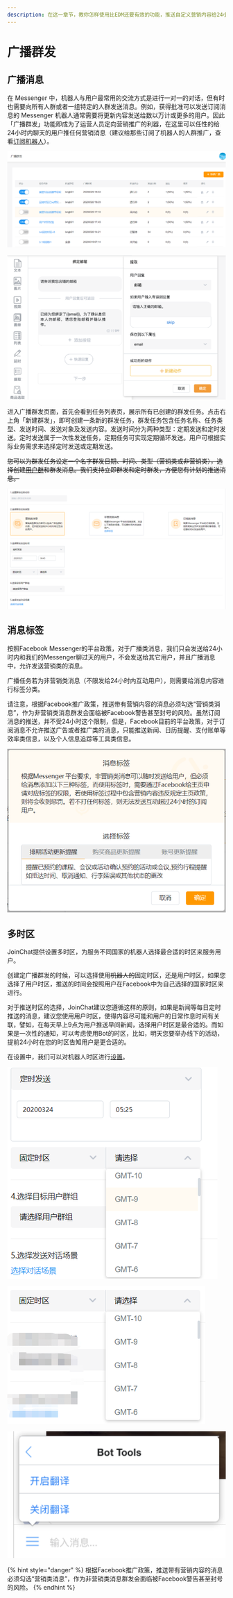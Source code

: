 ```yaml
---
description: 在这一章节，教你怎样使用比EDM还要有效的功能，推送自定义营销内容给24小时内聊过天的所有用户～
---
```


# 广播群发

## 广播消息

在 Messenger 中，机器人与用户最常用的交流方式是进行一对一的对话，但有时也需要向所有人群或者一组特定的人群发送消息。例如，获得批准可以发送订阅消息的 Messenger 机器人通常需要将更新内容发送给数以万计或更多的用户。因此「广播群发」功能即成为了运营人员定向营销推广的利器，在这里可以任性的给24小时内聊天的用户推任何营销消息（建议给那些订阅了机器人的人群推广，查看[订阅机器人](../basic-knowledge/zu-cheng-jie-gou.md#ding-yue-ji-qi-ren-he-qu-xiao-ding-yue-ji-qi-ren)）。

![&#x5E7F;&#x64AD;&#x7FA4;&#x53D1;&#x5217;&#x8868;](../.gitbook/assets/guang-bo-qun-fa-lie-biao.png)

![&#x5E7F;&#x64AD;&#x4EFB;&#x52A1;&#x5217;&#x8868;](../.gitbook/assets/image%20%28130%29.png)

进入广播群发页面，首先会看到任务列表页，展示所有已创建的群发任务。点击右上角「新建群发」，即可创建一条新的群发任务，群发任务包含任务名称、任务类型、发送时间、发送对象及发送内容。发送时间分为两种类型：定期发送和定时发送。定时发送属于一次性发送任务，定期任务可实现定期循环发送。用户可根据实际业务需求来选择定时发送或定期发送。

~~您可以为群发任务设定一个名字群发日期、时间、类型（营销类或非营销类），选择创建~~[~~用户群~~](../she-zhi/yong-hu.md#yong-hu-qun)~~和群发消息。我们支持立即群发和定时群发，方便您有计划的推送消息。~~

![&#x5E7F;&#x64AD;&#x4EFB;&#x52A1;&#x65B0;&#x5EFA;&#x754C;&#x9762;](../.gitbook/assets/guang-bo-ren-wu-chuang-jian-jie-mian.png)

## 消息标签

按照Facebook Messenger的平台政策，对于广播类消息，我们只会发送给24小时内和我们的Messenger聊过天的用户，不会发送给其它用户，并且广播消息中，允许发送营销类的消息。

广播任务若为非营销类消息（不限发给24小时内互动用户），则需要给消息内容进行标签分类。

请注意，根据Facebook推广政策，推送带有营销内容的消息必须勾选“营销类消息”，作为非营销类消息群发会面临被Facebook警告甚至封号的风险。虽然订阅消息的推送，并不受24小时这个限制，但是，Facebook目前的平台政策，对于订阅消息不允许推送广告或者推广类的消息，只能推送新闻、日历提醒、支付账单等效率类信息，以及个人信息追踪等工具类信息。

![&#x6D88;&#x606F;&#x6807;&#x7B7E;](../.gitbook/assets/fei-ying-xiao-lei-guang-bo-ren-wu-biao-qian.png)

## 多时区

JoinChat提供设置多时区，为服务不同国家的机器人选择最合适的时区来服务用户。

创建定广播群发的时候，可以选择使用~~机器人的~~固定时区，还是用户时区，如果您选择了用户时区，推送的时间会按照用户在Facebook中为自己选择的国家时区来进行。

对于推送时区的选择，JoinChat建议您遵循这样的原则，如果是新闻等每日定时推送的消息，建议您使用用户时区，使得内容尽可能和用户的日常作息时间有关联，譬如，在每天早上9点为用户推送早间新闻，选择用户时区是最合适的。而如果是一次性的通知，可以考虑使用Bot的时区，比如，明天您要举办线下的活动，提前24小时在您的时区告知用户是更合适的。

在设置中，我们可以对机器人时区进行[设置](../she-zhi/ji-chu-she-zhi/#ji-qi-ren-duo-shi-qu)。

![&#x56FA;&#x5B9A;&#x65F6;&#x533A;&#x5217;&#x8868;](../.gitbook/assets/guang-bo-ren-wu-gu-ding-shi-qu-lie-biao.png)



![&#x56FA;&#x5B9A;&#x65F6;&#x533A;&#x5217;&#x8868;](../.gitbook/assets/guang-bo-ren-wu-gu-ding-shi-qu-lie-biao-1.png)

![](../.gitbook/assets/image%20%28122%29.png)

{% hint style="danger" %}
根据Facebook推广政策，推送带有营销内容的消息必须勾选“营销类消息”，作为非营销类消息群发会面临被Facebook警告甚至封号的风险。
{% endhint %}

